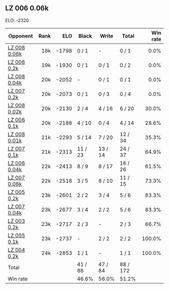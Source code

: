 ## LZ 006 0.06k ##

ELO: -2320

Opponent | Rank | ELO | Black | Write | Total | Win rate
---------|-----:|----:|-------|-------|-------|-------:
[LZ 008 0.06k](LZ%20008%200.06k.md) | 18k | -1798 | 0 / 1 | - | 0 / 1 | 0.0%
[LZ 006 0.2k](LZ%20006%200.2k.md) | 19k | -1930 | 0 / 1 | 0 / 1 | 0 / 2 | 0.0%
[LZ 008 0.04k](LZ%20008%200.04k.md) | 20k | -2052 | - | 0 / 1 | 0 / 1 | 0.0%
[LZ 007 0.2k](LZ%20007%200.2k.md) | 20k | -2073 | 0 / 1 | 0 / 3 | 0 / 4 | 0.0%
[LZ 008 0.02k](LZ%20008%200.02k.md) | 20k | -2130 | 2 / 4 | 4 / 16 | 6 / 20 | 30.0%
[LZ 006 0.1k](LZ%20006%200.1k.md) | 20k | -2188 | 4 / 10 | 0 / 4 | 4 / 14 | 28.6%
[LZ 008 0.01k](LZ%20008%200.01k.md) | 21k | -2293 | 5 / 14 | 7 / 20 | 12 / 34 | 35.3%
[LZ 007 0.1k](LZ%20007%200.1k.md) | 21k | -2313 | 11 / 23 | 13 / 14 | 24 / 37 | 64.9%
[LZ 006 0.04k](LZ%20006%200.04k.md) | 22k | -2413 | 8 / 9 | 8 / 17 | 16 / 26 | 61.5%
[LZ 007 0.06k](LZ%20007%200.06k.md) | 22k | -2518 | 3 / 5 | 8 / 10 | 11 / 15 | 73.3%
[LZ 005 0.2k](LZ%20005%200.2k.md) | 23k | -2601 | 2 / 2 | 3 / 4 | 5 / 6 | 83.3%
[LZ 007 0.04k](LZ%20007%200.04k.md) | 23k | -2677 | 3 / 4 | 2 / 2 | 5 / 6 | 83.3%
[LZ 003 0.2k](LZ%20003%200.2k.md) | 23k | -2717 | 2 / 3 | - | 2 / 3 | 66.7%
[LZ 005 0.1k](LZ%20005%200.1k.md) | 23k | -2737 | - | 2 / 2 | 2 / 2 | 100.0%
[LZ 004 0.2k](LZ%20004%200.2k.md) | 24k | -2853 | 1 / 1 | - | 1 / 1 | 100.0%
Total | | | 41 / 88 | 47 / 84 | 88 / 172 | 
Win rate| | | 46.6% | 56.0% | 51.2% | 

